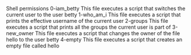 Shell permissions
0-iam_betty
This file executes a script that switches the current user to the user betty
1-who_am_i
This file executes a script that prints the effective username of the current user
2-groups
This file executes a script that prints all the groups the current user is part of
3-new_owner
This file executes a script that changes the owner of the file hello to the user betty
4-empty
This file executes a script that creates an empty file called hello
